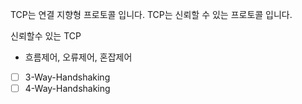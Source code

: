 TCP는 연결 지향형 프로토콜 입니다.
TCP는 신뢰할 수 있는 프로토콜 입니다.


신뢰할수 있는 TCP
- 흐름제어, 오류제어, 혼잡제어


- [ ] 3-Way-Handshaking
- [ ] 4-Way-Handshaking